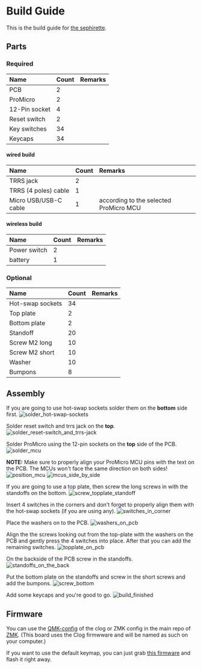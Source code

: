 # Build Guide

This is the build guide for [the sephirette](https://www.smoresboards.com/product/sephirette).

## Parts

### Required

| Name | Count | Remarks |
|:-|:-|:-|
| PCB | 2 | |
| ProMicro | 2 | |
| 12-Pin socket | 4 | |
| Reset switch | 2 | |
| Key switches | 34 | |
| Keycaps | 34 | |

#### wired build

| Name | Count | Remarks |
|:-|:-|:-|
| TRRS jack | 2 | |
| TRRS (4 poles) cable | 1 | |
| Micro USB/USB-C cable | 1 | according to the selected ProMicro MCU |

#### wireless build

| Name | Count | Remarks |
|:-|:-|:-|
| Power switch | 2 | |
| battery | 1 | |

### Optional

| Name | Count | Remarks |
|:-|:-|:-|
| Hot-swap sockets | 34 | |
| Top plate | 2 | |
| Bottom plate | 2 | |
| Standoff | 20 | |
| Screw M2 long | 10 | |
| Screw M2 short | 10 | |
| Washer | 10 | |
| Bumpons | 8 | |

## Assembly

If you are going to use hot-swap sockets solder them on the **bottom** side first.
![solder_hot-swap-sockets](assets/build_hot-swap.jpg)

Solder reset switch and trrs jack on the **top**.
![solder_reset-switch_and_trrs-jack](assets/build_reset-trrs.jpg)

Solder ProMicro using the 12-pin sockets on the **top** side of the PCB.
![solder_mcu](assets/build_mcu-reset-trrs.jpg)

**NOTE:** Make sure to properly align your ProMicro MCU pins with the text on the PCB. The MCUs won't face the same direction on both sides!
![position_mcu](assets/build_text-mcu.jpg)
![mcus_side_by_side](assets/build_mcu-side-by-side.jpg)

If you are going to use a top plate, then screw the long screws in with the standoffs on the bottom.
![screw_topplate_standoff](assets/build_topplate-screw-standoff.jpg)

Insert 4 switches in the corners and don't forget to properly align them with the hot-swap sockets (if you are using any).
![switches_in_corner](assets/build_switch-corner.jpg)

Place the washers on to the PCB.
![washers_on_pcb](assets/build_washer-pcb.jpg)

Align the the screws looking out from the top-plate with the washers on the PCB and gently press the 4 switches into place. After that you can add the remaining switches.
![topplate_on_pcb](assets/build_topplate-on-pcb.jpg)

On the backside of the PCB screw in the standoffs.
![standoffs_on_the_back](assets/build_standoff-bottom.jpg)

Put the bottom plate on the standoffs and screw in the short screws and add the bumpons.
![screw_bottom](assets/build_screw-bottom.jpg)


Add some keycaps and you're good to go.
![build_finished](assets/build_finished.jpg)

## Firmware

You can use the [QMK-config](https://github.com/smores56/qmk_firmware/tree/master/keyboards/clog) of the clog or ZMK config in the main repo of [ZMK](https://zmk.dev/). (This board uses the Clog firmwware and will be named as such on your computer.)

If you want to use the default keymap, you can just grab [this firmware](assets/clog_default.hex) and flash it right away.




